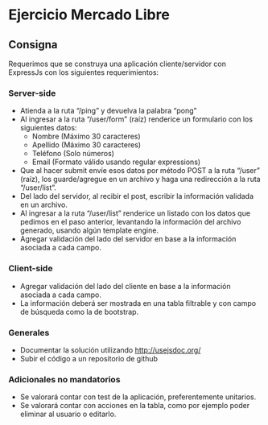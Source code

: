# Ejercicio Mercado Libre

## Consigna
Requerimos que se construya una aplicación cliente/servidor con ExpressJs con los siguientes requerimientos:
### Server-side
- Atienda a la ruta “/ping” y devuelva la palabra “pong”
- Al ingresar a la ruta “/user/form” (raíz) renderice un formulario con los siguientes datos:
  - Nombre (Máximo 30 caracteres)
  - Apellido (Máximo 30 caracteres)
  - Teléfono (Solo números)
  - Email (Formato válido usando regular expressions)
- Que al hacer submit envíe esos datos por método POST a la ruta “/user” (raíz), los guarde/agregue en un archivo y haga una redirección a la ruta “/user/list”.
- Del lado del servidor, al recibir el post, escribir la información validada en un archivo.
- Al ingresar a la ruta “/user/list” renderice un listado con los datos que pedimos en el paso anterior, levantando la información del archivo generado, usando algún template engine.
- Agregar validación del lado del servidor en base a la información asociada a cada campo.

### Client-side
- Agregar validación del lado del cliente en base a la información asociada a cada campo.
- La información deberá ser mostrada en una tabla filtrable y con campo de búsqueda como la de bootstrap.

### Generales
- Documentar la solución utilizando http://usejsdoc.org/
-  Subir el código a un repositorio de github

### Adicionales no mandatorios
- Se valorará contar con test de la aplicación, preferentemente unitarios.
- Se valorará contar con acciones en la tabla, como por ejemplo poder eliminar al usuario o editarlo.

